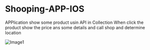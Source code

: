 # Shooping-APP-IOS
APPlication show some product usin API in Collection When click the product show the price ans some details and call shop and determine location 

 ![Image1](https://i.ibb.co/NsnpwcN/1.png)  
